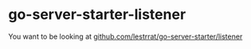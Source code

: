 go-server-starter-listener
==========================

You want to be looking at [github.com/lestrrat/go-server-starter/listener](https://github.com/lestrrat/go-server-starter/tree/master/listener)
